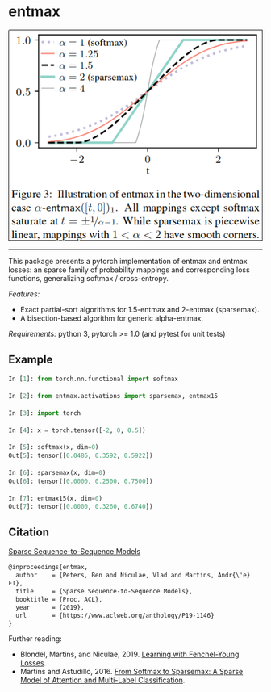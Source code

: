 # entmax
<img src="entmax.png" />

--------------------------------------------------------------------------------

This package presents a pytorch implementation of entmax and entmax losses:
an sparse family of probability mappings and corresponding loss functions,
generalizing softmax / cross-entropy.

*Features:*
  - Exact partial-sort algorithms for 1.5-entmax and 2-entmax (sparsemax).
  - A bisection-based algorithm for generic alpha-entmax.

*Requirements:* python 3, pytorch >= 1.0 (and pytest for unit tests)

## Example

```python
In [1]: from torch.nn.functional import softmax

In [2]: from entmax.activations import sparsemax, entmax15

In [3]: import torch

In [4]: x = torch.tensor([-2, 0, 0.5])

In [5]: softmax(x, dim=0)
Out[5]: tensor([0.0486, 0.3592, 0.5922])

In [6]: sparsemax(x, dim=0)
Out[6]: tensor([0.0000, 0.2500, 0.7500])

In [7]: entmax15(x, dim=0)
Out[7]: tensor([0.0000, 0.3260, 0.6740])
```

## Citation

[Sparse Sequence-to-Sequence Models](https://www.aclweb.org/anthology/P19-1146)

```
@inproceedings{entmax,
  author    = {Peters, Ben and Niculae, Vlad and Martins, Andr{\'e} FT},
  title     = {Sparse Sequence-to-Sequence Models},
  booktitle = {Proc. ACL},
  year      = {2019},
  url       = {https://www.aclweb.org/anthology/P19-1146}
}
```

Further reading:

  - Blondel, Martins, and Niculae, 2019. [Learning with Fenchel-Young Losses](https://arxiv.org/abs/1901.02324).
  - Martins and Astudillo, 2016. [From Softmax to Sparsemax: A Sparse Model of Attention and Multi-Label Classification](https://arxiv.org/abs/1602.02068).


